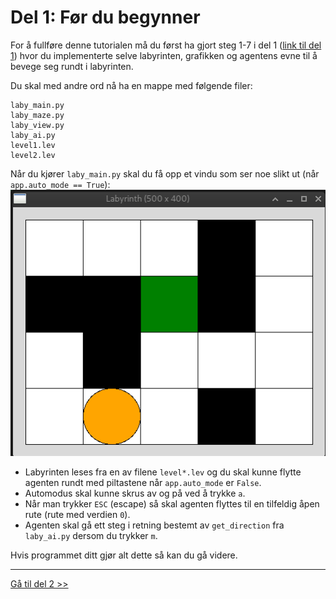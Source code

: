 # Del 1: Før du begynner

For å fullføre denne tutorialen må du først ha gjort steg 1-7 i del 1 ([link til del 1](https://inf100.ii.uib.no/lab/8/#tutorial-5-april-labyrint)) hvor du implementerte selve labyrinten, grafikken og agentens evne til å bevege seg rundt i labyrinten.

Du skal med andre ord nå ha en mappe med følgende filer:

```
laby_main.py
laby_maze.py
laby_view.py
laby_ai.py
level1.lev
level2.lev
```

Når du kjører `laby_main.py` skal du få opp et vindu som ser noe slikt ut (når `app.auto_mode == True`):
![Eksempel på program fra del 1.](./img/program_so_far.gif)

- Labyrinten leses fra en av filene `level*.lev` og du skal kunne flytte agenten rundt med piltastene når `app.auto_mode` er `False`.
- Automodus skal kunne skrus av og på ved å trykke `a`.
- Når man trykker `ESC` (escape) så skal agenten flyttes til en tilfeldig åpen rute (rute med verdien `0`).
- Agenten skal gå ett steg i retning bestemt av `get_direction` fra `laby_ai.py` dersom du trykker `m`.

Hvis programmet ditt gjør alt dette så kan du gå videre.

---

[Gå til del 2 >>](./del_2.md)
